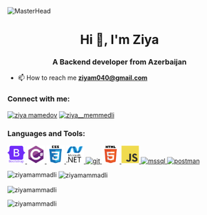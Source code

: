 ![MasterHead](https://cdn.vectorstock.com/i/500p/39/11/programming-and-software-development-web-page-vector-30433911.jpg)

<h1 align="center">Hi 👋, I'm Ziya</h1>
<h3 align="center">A Backend developer from Azerbaijan</h3>


- 📫 How to reach me **ziyam040@gmail.com**

<h3 align="left">Connect with me:</h3>
<p align="left">
<a href="https://www.linkedin.com/in/ziya-mamedov-055378293/" target="blank"><img align="center" src="https://raw.githubusercontent.com/rahuldkjain/github-profile-readme-generator/master/src/images/icons/Social/linked-in-alt.svg" alt="ziya mamedov" height="30" width="40" /></a>
<a href="https://instagram.com/ziya__memmedli" target="blank"><img align="center" src="https://raw.githubusercontent.com/rahuldkjain/github-profile-readme-generator/master/src/images/icons/Social/instagram.svg" alt="ziya__memmedli" height="30" width="40" /></a>
</p>

<h3 align="left">Languages and Tools:</h3>
<p align="left"> <a href="https://getbootstrap.com" target="_blank" rel="noreferrer"> <img src="https://raw.githubusercontent.com/devicons/devicon/master/icons/bootstrap/bootstrap-plain-wordmark.svg" alt="bootstrap" width="40" height="40"/> </a> <a href="https://www.w3schools.com/cs/" target="_blank" rel="noreferrer"> <img src="https://raw.githubusercontent.com/devicons/devicon/master/icons/csharp/csharp-original.svg" alt="csharp" width="40" height="40"/> </a> <a href="https://www.w3schools.com/css/" target="_blank" rel="noreferrer"> <img src="https://raw.githubusercontent.com/devicons/devicon/master/icons/css3/css3-original-wordmark.svg" alt="css3" width="40" height="40"/> </a> <a href="https://dotnet.microsoft.com/" target="_blank" rel="noreferrer"> <img src="https://raw.githubusercontent.com/devicons/devicon/master/icons/dot-net/dot-net-original-wordmark.svg" alt="dotnet" width="40" height="40"/> </a> <a href="https://git-scm.com/" target="_blank" rel="noreferrer"> <img src="https://www.vectorlogo.zone/logos/git-scm/git-scm-icon.svg" alt="git" width="40" height="40"/> </a> <a href="https://www.w3.org/html/" target="_blank" rel="noreferrer"> <img src="https://raw.githubusercontent.com/devicons/devicon/master/icons/html5/html5-original-wordmark.svg" alt="html5" width="40" height="40"/> </a> <a href="https://developer.mozilla.org/en-US/docs/Web/JavaScript" target="_blank" rel="noreferrer"> <img src="https://raw.githubusercontent.com/devicons/devicon/master/icons/javascript/javascript-original.svg" alt="javascript" width="40" height="40"/> </a> <a href="https://www.microsoft.com/en-us/sql-server" target="_blank" rel="noreferrer"> <img src="https://www.svgrepo.com/show/303229/microsoft-sql-server-logo.svg" alt="mssql" width="40" height="40"/> </a> <a href="https://postman.com" target="_blank" rel="noreferrer"> <img src="https://www.vectorlogo.zone/logos/getpostman/getpostman-icon.svg" alt="postman" width="40" height="40"/> </a> </p>

<p><img align="left" src="https://github-readme-stats.vercel.app/api/top-langs?username=ziyamammadli&show_icons=true&locale=en&layout=compact" alt="ziyamammadli" /></p>

<p>&nbsp;<img align="center" src="https://github-readme-stats.vercel.app/api?username=ziyamammadli&show_icons=true&locale=en" alt="ziyamammadli" /></p>

<p><img align="center" src="https://github-readme-streak-stats.herokuapp.com/?user=ziyamammadli&" alt="ziyamammadli" /></p>

<p align="left"> <img src="https://komarev.com/ghpvc/?username=ziyamammadli&label=Profile%20views&color=0e75b6&style=flat" alt="ziyamammadli" /> </p>
